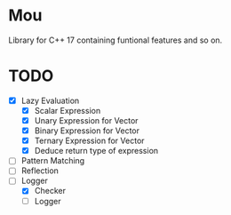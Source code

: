 # Mou
Library for C++ 17 containing funtional features and so on.

# TODO
- [x] Lazy Evaluation
    - [x] Scalar Expression
    - [x] Unary Expression for Vector
    - [x] Binary Expression for Vector
    - [x] Ternary Expression for Vector
    - [x] Deduce return type of expression
- [ ] Pattern Matching
- [ ] Reflection
- [ ] Logger
    - [x] Checker
    - [ ] Logger
